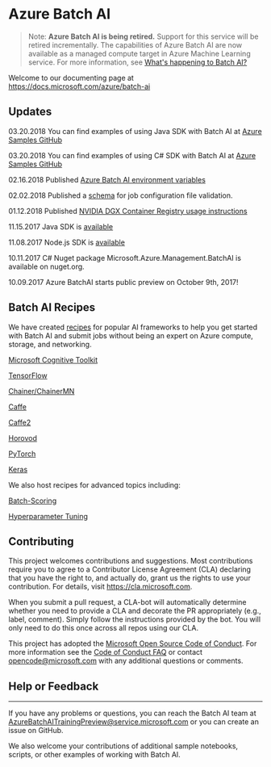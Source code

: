 # Azure Batch AI

> Note: **Azure Batch AI is being retired.** Support for this service will be retired incrementally. The capabilities of Azure Batch AI are now available as a managed compute target in Azure Machine Learning service. For more information, see [What's happening to Batch AI?](https://docs.microsoft.com/azure/batch-ai/overview-what-happened-to-batch-ai)

Welcome to our documenting page at https://docs.microsoft.com/azure/batch-ai

## Updates

03.20.2018 You can find examples of using Java SDK with Batch AI at [Azure Samples GitHub](https://github.com/Azure-Samples/batchai-java-run-batchai-job)

03.20.2018 You can find examples of using C# SDK with Batch AI at [Azure Samples GitHub](https://github.com/Azure-Samples/batchai-dotnet-run-batchai-job)

02.16.2018 Published [Azure Batch AI environment variables](/documentation/using-batchai-environment-variables.md)

02.02.2018 Published a [schema](https://raw.githubusercontent.com/Azure/BatchAI/master/schemas/2017-09-01-preview/job.json) for job configuration file validation.  

01.12.2018 Published [NVIDIA DGX Container Registry usage instructions](/documentation/using-nvidia-dgx-container-registry.md)

11.15.2017 Java SDK is [available](https://mvnrepository.com/artifact/com.microsoft.azure/azure-mgmt-batchai)

11.08.2017 Node.js SDK is [available](https://www.npmjs.com/package/azure-arm-batchai)

10.11.2017 C# Nuget package Microsoft.Azure.Management.BatchAI is available on nuget.org.

10.09.2017 Azure BatchAI starts public preview on October 9th, 2017!

## Batch AI Recipes 

We have created [recipes](/recipes/) for popular AI frameworks to help you get started with Batch AI and submit jobs without being an expert on Azure compute, storage, and networking.  

[Microsoft Cognitive Toolkit](/recipes/CNTK/)

[TensorFlow](/recipes/TensorFlow/)

[Chainer/ChainerMN](/recipes/Chainer/)

[Caffe](/recipes/Caffe/)

[Caffe2](/recipes/Caffe2/)

[Horovod](/recipes/Horovod)

[PyTorch](/recipes/PyTorch)

[Keras](/recipes/Keras/)

We also host recipes for advanced topics including:

[Batch-Scoring](/recipes/Batch-Scoring)

[Hyperparameter Tuning](/recipes/Hyperparameters)

## Contributing

This project welcomes contributions and suggestions.  Most contributions require you to agree to a
Contributor License Agreement (CLA) declaring that you have the right to, and actually do, grant us
the rights to use your contribution. For details, visit https://cla.microsoft.com.

When you submit a pull request, a CLA-bot will automatically determine whether you need to provide
a CLA and decorate the PR appropriately (e.g., label, comment). Simply follow the instructions
provided by the bot. You will only need to do this once across all repos using our CLA.

This project has adopted the [Microsoft Open Source Code of Conduct](https://opensource.microsoft.com/codeofconduct/).
For more information see the [Code of Conduct FAQ](https://opensource.microsoft.com/codeofconduct/faq/) or
contact [opencode@microsoft.com](mailto:opencode@microsoft.com) with any additional questions or comments.

## Help or Feedback
--------------------
If you have any problems or questions, you can reach the Batch AI team at [AzureBatchAITrainingPreview@service.microsoft.com](mailto:AzureBatchAITrainingPreview@service.microsoft.com) or you can create an issue on GitHub.

We also welcome your contributions of additional sample notebooks, scripts, or other examples of working with Batch AI.
